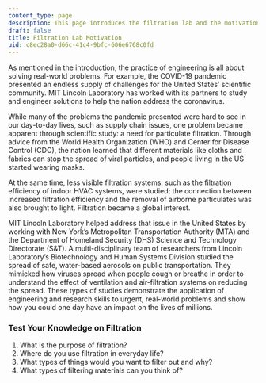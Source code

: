 ```yaml
---
content_type: page
description: This page introduces the filtration lab and the motivation for it.
draft: false
title: Filtration Lab Motivation
uid: c8ec28a0-d66c-41c4-9bfc-606e6768c0fd
---
```

As mentioned in the introduction, the practice of engineering is all about solving real-world problems. For example, the COVID-19 pandemic presented an endless supply of challenges for the United States’ scientific community. MIT Lincoln Laboratory has worked with its partners to study and engineer solutions to help the nation address the coronavirus.

While many of the problems the pandemic presented were hard to see in our day-to-day lives, such as supply chain issues, one problem became apparent through scientific study: a need for particulate filtration. Through advice from the World Health Organization (WHO) and Center for Disease Control (CDC), the nation learned that different materials like cloths and fabrics can stop the spread of viral particles, and people living in the US started wearing masks.

At the same time, less visible filtration systems, such as the filtration efficiency of indoor HVAC systems, were studied; the connection between increased filtration efficiency and the removal of airborne particulates was also brought to light. Filtration became a global interest.

MIT Lincoln Laboratory helped address that issue in the United States by working with New York’s Metropolitan Transportation Authority (MTA) and the Department of Homeland Security (DHS) Science and Technology Directorate (S&T). A multi-disciplinary team of researchers from Lincoln Laboratory’s Biotechnology and Human Systems Division studied the spread of safe, water-based aerosols on public transportation. They mimicked how viruses spread when people cough or breathe in order to understand the effect of ventilation and air-filtration systems on reducing the spread. These types of studies demonstrate the application of engineering and research skills to urgent, real-world problems and show how you could one day have an impact on the lives of millions.

### Test Your Knowledge on Filtration

1. What is the purpose of filtration?
2. Where do you use filtration in everyday life?
3. What types of things would you want to filter out and why?
4. What types of filtering materials can you think of?